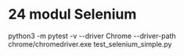 # 24 modul Selenium
python3 -m pytest -v --driver Chrome --driver-path chrome/chromedriver.exe  test_selenium_simple.py
